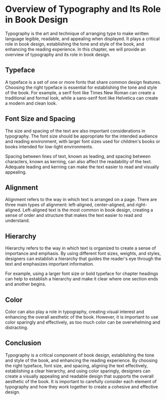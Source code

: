 Overview of Typography and Its Role in Book Design
=========================================================================

Typography is the art and technique of arranging type to make written language legible, readable, and appealing when displayed. It plays a critical role in book design, establishing the tone and style of the book, and enhancing the reading experience. In this chapter, we will provide an overview of typography and its role in book design.

Typeface
--------

A typeface is a set of one or more fonts that share common design features. Choosing the right typeface is essential for establishing the tone and style of the book. For example, a serif font like Times New Roman can create a traditional and formal look, while a sans-serif font like Helvetica can create a modern and clean look.

Font Size and Spacing
---------------------

The size and spacing of the text are also important considerations in typography. The font size should be appropriate for the intended audience and reading environment, with larger font sizes used for children's books or books intended for low-light environments.

Spacing between lines of text, known as leading, and spacing between characters, known as kerning, can also affect the readability of the text. Adequate leading and kerning can make the text easier to read and visually appealing.

Alignment
---------

Alignment refers to the way in which text is arranged on a page. There are three main types of alignment: left-aligned, center-aligned, and right-aligned. Left-aligned text is the most common in book design, creating a sense of order and structure that makes the text easier to read and understand.

Hierarchy
---------

Hierarchy refers to the way in which text is organized to create a sense of importance and emphasis. By using different font sizes, weights, and styles, designers can establish a hierarchy that guides the reader's eye through the text and emphasizes important information.

For example, using a larger font size or bold typeface for chapter headings can help to establish a hierarchy and make it clear where one section ends and another begins.

Color
-----

Color can also play a role in typography, creating visual interest and enhancing the overall aesthetic of the book. However, it is important to use color sparingly and effectively, as too much color can be overwhelming and distracting.

Conclusion
----------

Typography is a critical component of book design, establishing the tone and style of the book, and enhancing the reading experience. By choosing the right typeface, font size, and spacing, aligning the text effectively, establishing a clear hierarchy, and using color sparingly, designers can create a visually appealing and readable design that supports the overall aesthetic of the book. It is important to carefully consider each element of typography and how they work together to create a cohesive and effective design.


